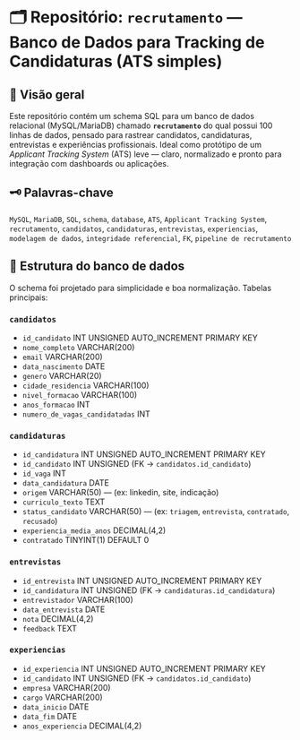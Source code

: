 # 🗂️ Repositório: `recrutamento` — Banco de Dados para Tracking de Candidaturas (ATS simples)

## 🔎 Visão geral
Este repositório contém um schema SQL para um banco de dados relacional (MySQL/MariaDB) chamado **`recrutamento`** do qual possui 100 linhas de dados, pensado para rastrear candidatos, candidaturas, entrevistas e experiências profissionais. Ideal como protótipo de um *Applicant Tracking System* (ATS) leve — claro, normalizado e pronto para integração com dashboards ou aplicações.

## 🗝️ Palavras-chave
`MySQL`, `MariaDB`, `SQL`, `schema`, `database`, `ATS`, `Applicant Tracking System`, `recrutamento`, `candidatos`, `candidaturas`, `entrevistas`, `experiencias`, `modelagem de dados`, `integridade referencial`, `FK`, `pipeline de recrutamento`

## 🧩 Estrutura do banco de dados
O schema foi projetado para simplicidade e boa normalização. Tabelas principais:

### `candidatos`
- `id_candidato` INT UNSIGNED AUTO_INCREMENT PRIMARY KEY  
- `nome_completo` VARCHAR(200)  
- `email` VARCHAR(200)  
- `data_nascimento` DATE  
- `genero` VARCHAR(20)  
- `cidade_residencia` VARCHAR(100)  
- `nivel_formacao` VARCHAR(100)  
- `anos_formacao` INT  
- `numero_de_vagas_candidatadas` INT

### `candidaturas`
- `id_candidatura` INT UNSIGNED AUTO_INCREMENT PRIMARY KEY  
- `id_candidato` INT UNSIGNED (FK -> `candidatos.id_candidato`)  
- `id_vaga` INT  
- `data_candidatura` DATE  
- `origem` VARCHAR(50) — (ex: linkedin, site, indicação)  
- `curriculo_texto` TEXT  
- `status_candidato` VARCHAR(50) — (ex: `triagem`, `entrevista`, `contratado`, `recusado`)  
- `experiencia_media_anos` DECIMAL(4,2)  
- `contratado` TINYINT(1) DEFAULT 0

### `entrevistas`
- `id_entrevista` INT UNSIGNED AUTO_INCREMENT PRIMARY KEY  
- `id_candidatura` INT UNSIGNED (FK -> `candidaturas.id_candidatura`)  
- `entrevistador` VARCHAR(100)  
- `data_entrevista` DATE  
- `nota` DECIMAL(4,2)  
- `feedback` TEXT

### `experiencias`
- `id_experiencia` INT UNSIGNED AUTO_INCREMENT PRIMARY KEY  
- `id_candidato` INT UNSIGNED (FK -> `candidatos.id_candidato`)  
- `empresa` VARCHAR(200)  
- `cargo` VARCHAR(200)  
- `data_inicio` DATE  
- `data_fim` DATE  
- `anos_experiencia` DECIMAL(4,2)


